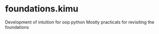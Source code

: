 # foundations.kimu
Development of intuition for oop python
Mostly practicals for revisiting the foundations
